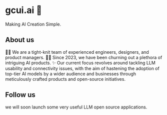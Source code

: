 <!--

**Here are some ideas to get you started:**

🙋‍♀️ A short introduction - what is your organization all about?
🌈 Contribution guidelines - how can the community get involved?
👩‍💻 Useful resources - where can the community find your docs? Is there anything else the community should know?
🍿 Fun facts - what does your team eat for breakfast?
🧙 Remember, you can do mighty things with the power of [Markdown](https://docs.github.com/github/writing-on-github/getting-started-with-writing-and-formatting-on-github/basic-writing-and-formatting-syntax)
-->
# gcui.ai 👋
Making AI Creation Simple.

## About us
🙋‍♀️ We are a tight-knit team of experienced engineers, designers, and product managers.
👩‍💻 Since 2023, we have been churning out a plethora of intriguing AI products.
✨ Our current focus revolves around tackling LLM usability and connectivity issues, with the aim of hastening the adoption of top-tier AI models by a wider audience and businesses through meticulously crafted products and open-source initiatives.

## Follow us
we will soon launch some very useful LLM open source applications.
